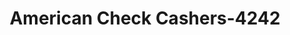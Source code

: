 ---
f_zip-code: 70663
f_state-code: LA
title: American Check Cashers-4242
f_phone: 337-626-2274
f_city-only: Sulphur
f_address: 1628 Ruth Street Sulphur
f_location-unique-id: '4242'
slug: american-check-cashers-4242
updated-on: '2024-05-30T13:46:58.046Z'
created-on: '2024-05-30T13:36:59.803Z'
published-on: '2024-05-30T13:54:32.469Z'
f_city-state: cms/city/sulphur-la.md
f_company: cms/company/american-check-cashers.md
f_state: cms/state/louisiana.md
layout: '[payday-loan].html'
tags: payday-loan
---